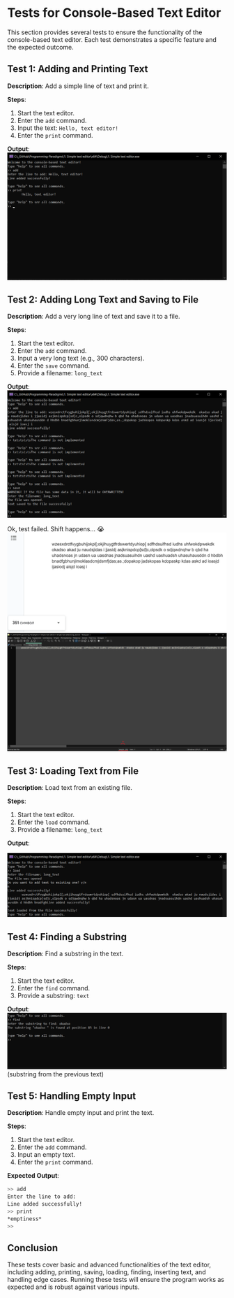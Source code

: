 
# Tests for Console-Based Text Editor

This section provides several tests to ensure the functionality of the console-based text editor. Each test demonstrates a specific feature and the expected outcome.

## Test 1: Adding and Printing Text

**Description**: Add a simple line of text and print it.

**Steps**:
1. Start the text editor.
2. Enter the `add` command.
3. Input the text: `Hello, text editor!`
4. Enter the `print` command.

**Output**:
![img.png](img.png)


## Test 2: Adding Long Text and Saving to File

**Description**: Add a very long line of text and save it to a file.

**Steps**:
1. Start the text editor.
2. Enter the `add` command.
3. Input a very long text (e.g., 300 characters).
4. Enter the `save` command.
5. Provide a filename: `long_text`

**Output**:
![img_1.png](img_1.png)

Ok, test failed. Shift happens... 😭
![img_2.png](img_2.png)
![img_3.png](img_3.png)

## Test 3: Loading Text from File

**Description**: Load text from an existing file.

**Steps**:
1. Start the text editor.
2. Enter the `load` command.
3. Provide a filename: `long_text`

**Output**:

![img_4.png](img_4.png)

## Test 4: Finding a Substring

**Description**: Find a substring in the text.

**Steps**:
1. Start the text editor.
2. Enter the `find` command.
3. Provide a substring: `text`

**Output**:
![img_5.png](img_5.png)
(substring from the previous text)

## Test 5: Handling Empty Input

**Description**: Handle empty input and print the text.

**Steps**:
1. Start the text editor.
2. Enter the `add` command.
3. Input an empty text.
4. Enter the `print` command.

**Expected Output**:
```sh 
>> add
Enter the line to add:
Line added successfully!
>> print
*emptiness*
>>
```
## Conclusion

These tests cover basic and advanced functionalities of the text editor, including adding, printing, saving, loading, finding, inserting text, and handling edge cases. Running these tests will ensure the program works as expected and is robust against various inputs.
